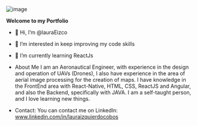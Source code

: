
![image](https://user-images.githubusercontent.com/117927123/201134183-e906976d-0d4b-4f38-8df7-b8ac78959036.png)

**Welcome to my Portfolio**
- 👋 Hi, I’m @lauraEizco
- 👀 I’m interested in keep improving my code skills
- 🌱 I’m currently learning ReactJs
- About Me
I am an Aeronautical Engineer, with experience in the design and operation of UAVs (Drones), I also have experience in the area of aerial image processing for the creation of maps. I have knowledge in the FrontEnd area with React-Native, HTML, CSS, ReactJS and Angular, and also the Backend, specifically with JAVA. I am a self-taught person, and I love learning new things.

- Contact:
You can contact me on LinkedIn: www.linkedin.com/in/lauraizquierdocobos
<!---
lauraEizco/lauraEizco is a ✨ special ✨ repository because its `README.md` (this file) appears on your GitHub profile.
You can click the Preview link to take a look at your changes.
--->
